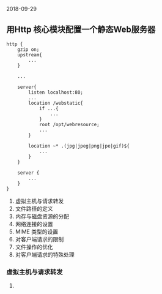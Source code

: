 2018-09-29

## 用Http 核心模块配置一个静态Web服务器
````
http {
    gzip on;
    upstream{
        ...
    }
    
    ...
    
    server{
        listen localhost:80;
        ...
        location /webstatic{
            if ...{
                ...
            }
            root /opt/webresource;
            ...
        }
        
        location ~* .(jpg|jpeg|png|jpe|gif)${
            ...
        }
    }
    
    server {
        ...
    }
}
````

1. 虚拟主机与请求转发
1. 文件路径的定义
1. 内存与磁盘资源的分配
1. 网络连接的设置
1. MIME 类型的设置
1. 对客户端请求的限制
1. 文件操作的优化
1. 对客户端请求的特殊处理

### 虚拟主机与请求转发
1. 